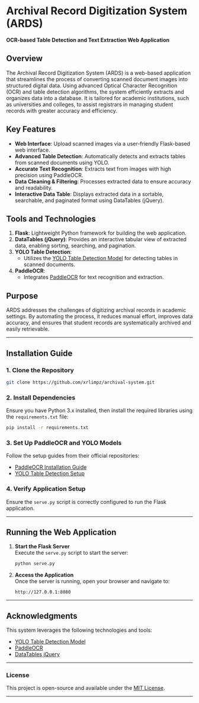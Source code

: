 # **Archival Record Digitization System (ARDS)**  
**OCR-based Table Detection and Text Extraction Web Application**

## **Overview**
The Archival Record Digitization System (ARDS) is a web-based application that streamlines the process of converting scanned document images into structured digital data. Using advanced Optical Character Recognition (OCR) and table detection algorithms, the system efficiently extracts and organizes data into a database. It is tailored for academic institutions, such as universities and colleges, to assist registrars in managing student records with greater accuracy and efficiency.

## **Key Features**
- **Web Interface**: Upload scanned images via a user-friendly Flask-based web interface.
- **Advanced Table Detection**: Automatically detects and extracts tables from scanned documents using YOLO.
- **Accurate Text Recognition**: Extracts text from images with high precision using PaddleOCR.
- **Data Cleaning & Filtering**: Processes extracted data to ensure accuracy and readability.
- **Interactive Data Table**: Displays extracted data in a sortable, searchable, and paginated format using DataTables (jQuery).

## **Tools and Technologies**
1. **Flask**: Lightweight Python framework for building the web application.
2. **DataTables (jQuery)**: Provides an interactive tabular view of extracted data, enabling sorting, searching, and pagination.
3. **YOLO Table Detection**:  
   - Utilizes the [YOLO Table Detection Model](https://huggingface.co/foduucom/table-detection-and-extraction) for detecting tables in scanned documents.
4. **PaddleOCR**:  
   - Integrates [PaddleOCR](https://github.com/PaddlePaddle/PaddleOCR) for text recognition and extraction.

## **Purpose**
ARDS addresses the challenges of digitizing archival records in academic settings. By automating the process, it reduces manual effort, improves data accuracy, and ensures that student records are systematically archived and easily retrievable.

---

## **Installation Guide**

### **1. Clone the Repository**
```bash
git clone https://github.com/xrlimpz/archival-system.git
```

### **2. Install Dependencies**
Ensure you have Python 3.x installed, then install the required libraries using the `requirements.txt` file:
```bash
pip install -r requirements.txt
```

### **3. Set Up PaddleOCR and YOLO Models**
Follow the setup guides from their official repositories:
- [PaddleOCR Installation Guide](https://github.com/PaddlePaddle/PaddleOCR/blob/main/README_en.md)
- [YOLO Table Detection Setup](https://huggingface.co/foduucom/table-detection-and-extraction)

### **4. Verify Application Setup**
Ensure the `serve.py` script is correctly configured to run the Flask application.

---

## **Running the Web Application**

1. **Start the Flask Server**  
   Execute the `serve.py` script to start the server:
   ```bash
   python serve.py
   ```

2. **Access the Application**  
   Once the server is running, open your browser and navigate to:
   ```text
   http://127.0.0.1:8080
   ```

---

## **Acknowledgments**
This system leverages the following technologies and tools:  
- [YOLO Table Detection Model](https://huggingface.co/foduucom/table-detection-and-extraction)  
- [PaddleOCR](https://github.com/PaddlePaddle/PaddleOCR)  
- [DataTables jQuery](https://datatables.net/)  

---

### **License**
This project is open-source and available under the [MIT License](LICENSE).

---
